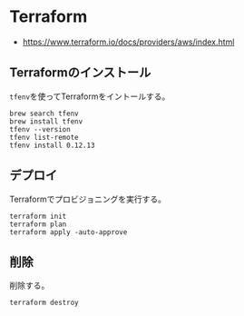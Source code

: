 # Terraform

- https://www.terraform.io/docs/providers/aws/index.html

## Terraformのインストール

`tfenv`を使ってTerraformをイントールする。

```shell
brew search tfenv
brew install tfenv
tfenv --version
tfenv list-remote
tfenv install 0.12.13
```

## デプロイ

Terraformでプロビジョニングを実行する。

```shell
terraform init
terraform plan
terraform apply -auto-approve
```

## 削除

削除する。

```shell
terraform destroy
```
